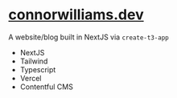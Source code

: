 # [connorwilliams.dev](https://www.connorwilliams.dev)

A website/blog built in NextJS via `create-t3-app`

* NextJS
* Tailwind
* Typescript
* Vercel
* Contentful CMS
